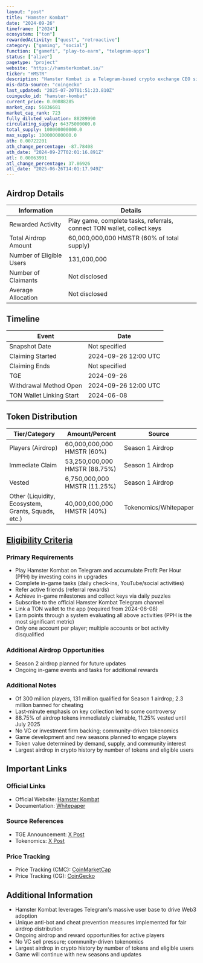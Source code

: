 ```yaml
---
layout: "post"
title: "Hamster Kombat"
date: "2024-09-26"
timeframe: ["2024"]
ecosystem: ["ton"]
rewardedActivity: ["quest", "retroactive"]
category: ["gaming", "social"]
function: ["gamefi", "play-to-earn", "telegram-apps"]
status: ["alive"]
pagetype: "project"
website: "https://hamsterkombat.io/"
ticker: "HMSTR"
description: "Hamster Kombat is a Telegram-based crypto exchange CEO simulator game with 300 million players, aiming to onboard 1 billion Web2 users into Web3 through gamified social and financial activities."
mis-data-source: "coingecko"
last_updated: "2025-07-20T01:51:23.810Z"
coingecko_id: "hamster-kombat"
current_price: 0.00088285
market_cap: 56836681
market_cap_rank: 723
fully_diluted_valuation: 88289990
circulating_supply: 64375000000.0
total_supply: 100000000000.0
max_supply: 100000000000.0
ath: 0.00722201
ath_change_percentage: -87.78408
ath_date: "2024-09-27T02:01:16.891Z"
atl: 0.00063991
atl_change_percentage: 37.86926
atl_date: "2025-06-26T14:01:17.949Z"
---
```


## Airdrop Details

| Information              | Details                                                                 |
| ------------------------ | ----------------------------------------------------------------------- |
| Rewarded Activity        | Play game, complete tasks, referrals, connect TON wallet, collect keys   |
| Total Airdrop Amount     | 60,000,000,000 HMSTR (60% of total supply)                              |
| Number of Eligible Users | 131,000,000                                                             |
| Number of Claimants      | Not disclosed                                                           |
| Average Allocation       | Not disclosed                                                           |

## Timeline

| Event                    | Date                  |
| ------------------------ | --------------------- |
| Snapshot Date            | Not specified         |
| Claiming Started         | 2024-09-26 12:00 UTC  |
| Claiming Ends            | Not specified         |
| TGE                      | 2024-09-26            |
| Withdrawal Method Open   | 2024-09-26 12:00 UTC  |
| TON Wallet Linking Start | 2024-06-08            |

## Token Distribution

| Tier/Category      | Amount/Percent                | Source                |
| ------------------ | ---------------------------- | --------------------- |
| Players (Airdrop)  | 60,000,000,000 HMSTR (60%)    | Season 1 Airdrop      |
| Immediate Claim    | 53,250,000,000 HMSTR (88.75%) | Season 1 Airdrop      |
| Vested             | 6,750,000,000 HMSTR (11.25%)  | Season 1 Airdrop      |
| Other (Liquidity, Ecosystem, Grants, Squads, etc.) | 40,000,000,000 HMSTR (40%) | Tokenomics/Whitepaper |

## [Eligibility Criteria](https://x.com/hamster_kombat/status/1838903714662248534)

### Primary Requirements

- Play Hamster Kombat on Telegram and accumulate Profit Per Hour (PPH) by investing coins in upgrades
- Complete in-game tasks (daily check-ins, YouTube/social activities)
- Refer active friends (referral rewards)
- Achieve in-game milestones and collect keys via daily puzzles
- Subscribe to the official Hamster Kombat Telegram channel
- Link a TON wallet to the app (required from 2024-06-08)
- Earn points through a system evaluating all above activities (PPH is the most significant metric)
- Only one account per player; multiple accounts or bot activity disqualified

### Additional Airdrop Opportunities

- Season 2 airdrop planned for future updates
- Ongoing in-game events and tasks for additional rewards

### Additional Notes

- Of 300 million players, 131 million qualified for Season 1 airdrop; 2.3 million banned for cheating
- Last-minute emphasis on key collection led to some controversy
- 88.75% of airdrop tokens immediately claimable, 11.25% vested until July 2025
- No VC or investment firm backing; community-driven tokenomics
- Game development and new seasons planned to engage players
- Token value determined by demand, supply, and community interest
- Largest airdrop in crypto history by number of tokens and eligible users

## Important Links

### Official Links
- Official Website: [Hamster Kombat](https://hamsterkombat.io/)
- Documentation: [Whitepaper](https://hamsterkombatgame.io/docs/HK_WP_03.pdf)

### Source References
- TGE Announcement: [X Post](https://x.com/hamster_kombat/status/1838903714662248534)
- Tokenomics: [X Post](https://x.com/hamster_kombat/status/1803025528909156356)

### Price Tracking
- Price Tracking (CMC): [CoinMarketCap](https://coinmarketcap.com/currencies/hamster-kombat/)
- Price Tracking (CG): [CoinGecko](https://www.coingecko.com/en/coins/hamster-kombat)

## Additional Information

- Hamster Kombat leverages Telegram's massive user base to drive Web3 adoption
- Unique anti-bot and cheat prevention measures implemented for fair airdrop distribution
- Ongoing airdrop and reward opportunities for active players
- No VC sell pressure; community-driven tokenomics
- Largest airdrop in crypto history by number of tokens and eligible users
- Game will continue with new seasons and updates